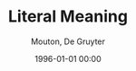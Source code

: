 ---
layout: post
title: Literal Meaning

date: 1996-01-01 00:00
author: Mouton, De Gruyter
year: 2013
---
